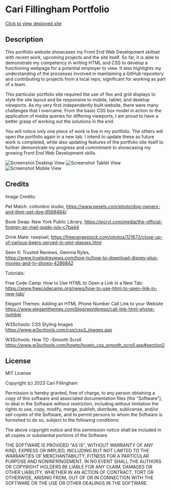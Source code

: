 # Cari Fillingham Portfolio

[Click to view deployed site](https://cariberrii.github.io/cari-fillingham-portfolio)

## Description

This portfolio website showcases my Front End Web Development skillset with recent work, upcoming projects and the site itself. So far, it is able to demonstrate my competency in writing HTML and CSS to develop a functioning webpage for a potential employer to view. It also highlights my understanding of the processes involved in maintaining a GitHub repository and contributing to projects from a local repo, significant for working as part of a team.

This particular portfolio site required the use of flex and grid displays to style the site layout and be responsive to mobile, tablet, and desktop viewports. As my very first independently built website, there were many challenges that I overcame. From the basic CSS box model in action to the application of media queries for differing viewports, I am proud to have a better grasp of working out the solutions in the end.

You will notice only one piece of work is live in my portfolio. The others will open the portfolio again in a new tab. I intend to update these as future work is completed, while also updating features of the portfolio site itself to further demonstrate my progress and commitment to showcasing my growing Front End Web Development skills.

![Screenshot Desktop View](url)
![Screenshot Tablet View](url)
![Screenshot Mobile View](url)

## Credits

Image Credits:

Pet Match:
cottonbro studio,
https://www.pexels.com/photo/dog-owners-and-their-pet-dog-6568484/

Book Swap:
New York Public Library,
https://picryl.com/media/the-official-foreign-air-mail-guide-july-c7ba44

Drink Mate:
rawpixel,
https://freerangestock.com/photos/121672/close-up-of-various-beers-served-in-pint-glasses.html

Seen It:
Trusted Reviews, Gemma Ryles,
https://www.trustedreviews.com/how-to/how-to-download-disney-plus-movies-and-tv-shows-4286842

Tutorials:

Free Code Camp: How to Use HTML to Open a Link in a New Tab:
https://www.freecodecamp.org/news/how-to-use-html-to-open-link-in-new-tab/

Elegant Themes: Adding an HTML Phone Number Call Link to your Website
https://www.elegantthemes.com/blog/wordpress/call-link-html-phone-number

W3Schools: CSS Styling Images
https://www.w3schools.com/css/css3_images.asp

W3Schools: How TO -Smooth Scroll
https://www.w3schools.com/howto/howto_css_smooth_scroll.asp#section2

## License

MIT License

Copyright (c) 2023 Cari Fillingham

Permission is hereby granted, free of charge, to any person obtaining a copy
of this software and associated documentation files (the "Software"), to deal
in the Software without restriction, including without limitation the rights
to use, copy, modify, merge, publish, distribute, sublicense, and/or sell
copies of the Software, and to permit persons to whom the Software is
furnished to do so, subject to the following conditions:

The above copyright notice and this permission notice shall be included in all
copies or substantial portions of the Software.

THE SOFTWARE IS PROVIDED "AS IS", WITHOUT WARRANTY OF ANY KIND, EXPRESS OR
IMPLIED, INCLUDING BUT NOT LIMITED TO THE WARRANTIES OF MERCHANTABILITY,
FITNESS FOR A PARTICULAR PURPOSE AND NONINFRINGEMENT. IN NO EVENT SHALL THE
AUTHORS OR COPYRIGHT HOLDERS BE LIABLE FOR ANY CLAIM, DAMAGES OR OTHER
LIABILITY, WHETHER IN AN ACTION OF CONTRACT, TORT OR OTHERWISE, ARISING FROM,
OUT OF OR IN CONNECTION WITH THE SOFTWARE OR THE USE OR OTHER DEALINGS IN THE
SOFTWARE.


